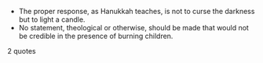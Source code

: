  - The proper response, as Hanukkah teaches, is not to curse the darkness but to light a candle.
 - No statement, theological or otherwise, should be made that would not be credible in the presence of burning children.

2 quotes